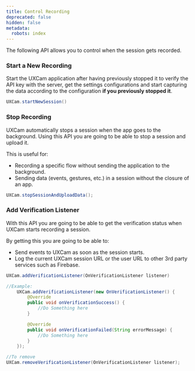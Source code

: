 ```yaml
---
title: Control Recording
deprecated: false
hidden: false
metadata:
  robots: index
---
```

The following API allows you to control when the session gets recorded.

### Start a New Recording

Start the UXCam application after having previously stopped it to verify the API key with the server, get the settings configurations and start capturing the data according to the configuration **if you previously stopped it**.

```java Android
UXCam.startNewSession()
```

### Stop Recording

UXCam automatically stops a session when the app goes to the background. Using this API you are going to be able to stop a session and upload it.

This is useful for:

* Recording a specific flow without sending the application to the background.
* Sending data (events, gestures, etc.) in a session without the closure of an app.

```java Android
UXCam.stopSessionAndUploadData();
```

### Add Verification Listener

With this API you are going to be able to get the verification status when UXCam starts recording a session.

By getting this you are going to be able to:

* Send events to UXCam as soon as the session starts.
* Log the current UXCam session URL or the user URL to other 3rd party services such as Firebase.

```java Android
UXCam.addVerificationListener(OnVerificationListener listener)

//Example:
    UXCam.addVerificationListener(new OnVerificationListener() {
        @Override
        public void onVerificationSuccess() {
            //Do Something here
        }

        @Override
        public void onVerificationFailed(String errorMessage) {
            //Do Something here
        }
    });

//To remove
UXCam.removeVerificationListener(OnVerificationListener listener);
```